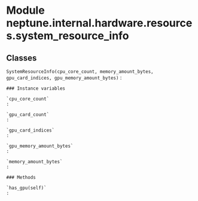 Module neptune.internal.hardware.resources.system_resource_info
===============================================================

Classes
-------

`SystemResourceInfo(cpu_core_count, memory_amount_bytes, gpu_card_indices, gpu_memory_amount_bytes)`
:   

    ### Instance variables

    `cpu_core_count`
    :

    `gpu_card_count`
    :

    `gpu_card_indices`
    :

    `gpu_memory_amount_bytes`
    :

    `memory_amount_bytes`
    :

    ### Methods

    `has_gpu(self)`
    :